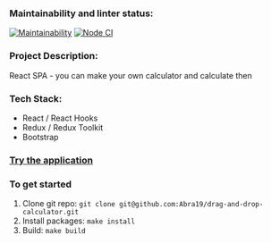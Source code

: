 ### Maintainability and linter status:
[![Maintainability](https://api.codeclimate.com/v1/badges/3da557d8dbf82300bb8f/maintainability)](https://codeclimate.com/github/Abra19/drag-and-drop-calculator/maintainability)
[![Node CI](https://github.com/Abra19/drag-and-drop-calculator/actions/workflows/nodeci.yml/badge.svg)](https://github.com/Abra19/drag-and-drop-calculator/actions/workflows/nodeci.yml)

### Project Description:
React SPA - you can make your own calculator and calculate then

### Tech Stack:
* React / React Hooks
* Redux / Redux Toolkit
* Bootstrap

### [Try the application](https://drag-and-drop-calculator-delta.vercel.app)

### To get started

1. Clone git repo: `git clone git@github.com:Abra19/drag-and-drop-calculator.git`
2. Install packages: `make install`
3. Build: `make build`